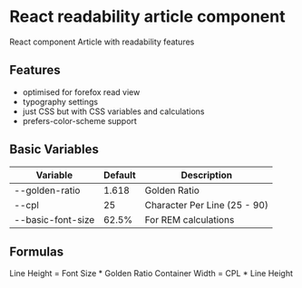 # React readability article component

React component Article with readability features 

## Features

- optimised for forefox read view
- typography settings
- just CSS but with CSS variables and calculations
- prefers-color-scheme support

## Basic Variables

| Variable          | Default | Description                  |
|-------------------|---------|------------------------------|
| --golden-ratio    | 1.618   | Golden Ratio                 |
| --cpl             | 25      | Character Per Line (25 - 90) |
| --basic-font-size | 62.5%   | For REM calculations         |

## Formulas

Line Height = Font Size * Golden Ratio
Container Width = CPL * Line Height




